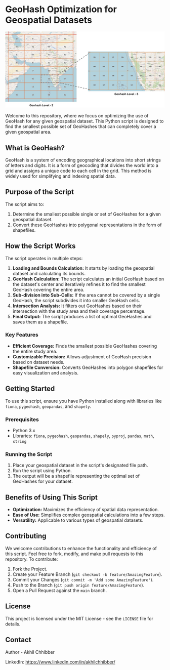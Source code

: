 # GeoHash Optimization for Geospatial Datasets
<p align="center">
  <img src="https://github.com/akhilchibber/Optimum-Geohash/blob/main/geohash.jpeg?raw=true" alt="earthml Logo">
</p>

Welcome to this repository, where we focus on optimizing the use of GeoHash for any given geospatial dataset. This Python script is designed to find the smallest possible set of GeoHashes that can completely cover a given geospatial area.

## What is GeoHash?

GeoHash is a system of encoding geographical locations into short strings of letters and digits. It is a form of geocoding that divides the world into a grid and assigns a unique code to each cell in the grid. This method is widely used for simplifying and indexing spatial data.

## Purpose of the Script

The script aims to:
1. Determine the smallest possible single or set of GeoHashes for a given geospatial dataset.
2. Convert these GeoHashes into polygonal representations in the form of shapefiles.

## How the Script Works

The script operates in multiple steps:
1. **Loading and Bounds Calculation:** It starts by loading the geospatial dataset and calculating its bounds.
2. **GeoHash Calculation:** The script calculates an initial GeoHash based on the dataset's center and iteratively refines it to find the smallest GeoHash covering the entire area.
3. **Sub-division into Sub-Cells:** If the area cannot be covered by a single GeoHash, the script subdivides it into smaller GeoHash cells.
4. **Intersection Analysis:** It filters out GeoHashes based on their intersection with the study area and their coverage percentage.
5. **Final Output:** The script produces a list of optimal GeoHashes and saves them as a shapefile.

### Key Features

- **Efficient Coverage:** Finds the smallest possible GeoHashes covering the entire study area.
- **Customizable Precision:** Allows adjustment of GeoHash precision based on dataset needs.
- **Shapefile Conversion:** Converts GeoHashes into polygon shapefiles for easy visualization and analysis.

## Getting Started

To use this script, ensure you have Python installed along with libraries like `fiona`, `pygeohash`, `geopandas`, and `shapely`.

### Prerequisites

- Python 3.x
- Libraries: `fiona`, `pygeohash`, `geopandas`, `shapely`, `pyproj`, `pandas`, `math`, `string`

### Running the Script

1. Place your geospatial dataset in the script's designated file path.
2. Run the script using Python.
3. The output will be a shapefile representing the optimal set of GeoHashes for your dataset.

## Benefits of Using This Script

- **Optimization:** Maximizes the efficiency of spatial data representation.
- **Ease of Use:** Simplifies complex geospatial calculations into a few steps.
- **Versatility:** Applicable to various types of geospatial datasets.

## Contributing

We welcome contributions to enhance the functionality and efficiency of this script. Feel free to fork, modify, and make pull requests to this repository. To contribute:

1. Fork the Project.
2. Create your Feature Branch (`git checkout -b feature/AmazingFeature`).
3. Commit your Changes (`git commit -m 'Add some AmazingFeature'`).
4. Push to the Branch (`git push origin feature/AmazingFeature`).
5. Open a Pull Request against the `main` branch.

## License

This project is licensed under the MIT License - see the `LICENSE` file for details.

## Contact

Author - Akhil Chhibber

LinkedIn: https://www.linkedin.com/in/akhilchhibber/
